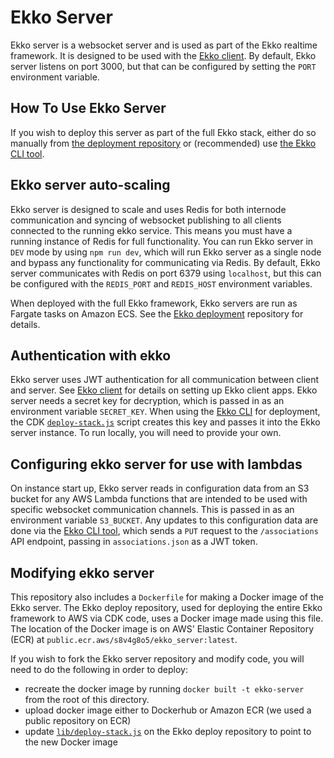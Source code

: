 # Ekko Server

Ekko server is a websocket server and is used as part of the Ekko realtime framework. It is designed to be used with the [Ekko client](https://github.com/ekko-live/client). By default, Ekko server listens on port 3000, but that can be configured by setting the `PORT` environment variable.

## How To Use Ekko Server

If you wish to deploy this server as part of the full Ekko stack, either do so manually from [the deployment repository](https://github.com/ekko-live/deploy/) or (recommended) use [the Ekko CLI tool](https://github.com/ekko-live/cli/).

## Ekko server auto-scaling

Ekko server is designed to scale and uses Redis for both internode communication and syncing of websocket publishing to all clients connected to the running ekko service. This means you must have a running instance of Redis for full functionality. You can run Ekko server in `DEV` mode by using `npm run dev`, which will run Ekko server as a single node and bypass any functionality for communicating via Redis. By default, Ekko server communicates with Redis on port 6379 using `localhost`, but this can be configured with the `REDIS_PORT` and `REDIS_HOST` environment variables.

When deployed with the full Ekko framework, Ekko servers are run as Fargate tasks on Amazon ECS. See the [Ekko deployment](https://github.com/ekko-live/deploy) repository for details.

## Authentication with ekko

Ekko server uses JWT authentication for all communication between client and server. See [Ekko client](https://github.com/ekko-live/client) for details on setting up Ekko client apps. Ekko server needs a secret key for decryption, which is passed in as an environment variable `SECRET_KEY`. When using the [Ekko CLI](https://github.com/ekko-live/cli) for deployment, the CDK [`deploy-stack.js`](https://github.com/ekko-live/deploy/blob/main/lib/deploy-stack.js) script creates this key and passes it into the Ekko server instance. To run locally, you will need to provide your own.

## Configuring ekko server for use with lambdas

On instance start up, Ekko server reads in configuration data from an S3 bucket for any AWS Lambda functions that are intended to be used with specific websocket communication channels. This is passed in as an environment variable `S3_BUCKET`. Any updates to this configuration data are done via the [Ekko CLI tool](https://github.com/ekko-live/cli), which sends a `PUT` request to the `/associations` API endpoint, passing in `associations.json` as a JWT token.

## Modifying ekko server

This repository also includes a `Dockerfile` for making a Docker image of the Ekko server. The Ekko deploy repository, used for deploying the entire Ekko framework to AWS via CDK code, uses a Docker image made using this file. The location of the Docker image is on AWS' Elastic Container Repository (ECR) at `public.ecr.aws/s8v4g8o5/ekko_server:latest`.

If you wish to fork the Ekko server repository and modify code, you will need to do the following in order to deploy:

- recreate the docker image by running `docker built -t ekko-server` from the root of this directory.
- upload docker image either to Dockerhub or Amazon ECR (we used a public repository on ECR)
- update [`lib/deploy-stack.js`](https://github.com/ekko-live/deploy/blob/main/lib/deploy-stack.js) on the Ekko deploy repository to point to the new Docker image
